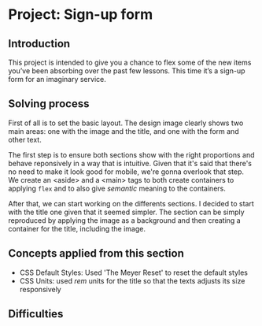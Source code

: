 # Project: Sign-up form
## Introduction
This project is intended to give you a chance to flex some of the new items you’ve been absorbing over the past few lessons. This time it’s a sign-up form for an imaginary service.

## Solving process
First of all is to set the basic layout. The design image clearly shows two main areas: one with the image and the title, and one with the form and other text.

The first step is to ensure both sections show with the right proportions and behave reponsively in a way that is intuitive. Given that it's said that there's no need to make it look good for mobile, we're gonna overlook that step. We create an \<aside\> and a \<main\> tags to both create containers to applying `flex` and to also give *semantic* meaning to the containers.

After that, we can start working on the differents sections. I decided to start with the title one given that it seemed simpler. The section can be simply reproduced by applying the image as a background and then creating a container for the title, including the image.

## Concepts applied from this section
- CSS Default Styles: Used 'The Meyer Reset' to reset the default styles
- CSS Units: used *rem* units for the title so that the texts adjusts its size responsively

## Difficulties
